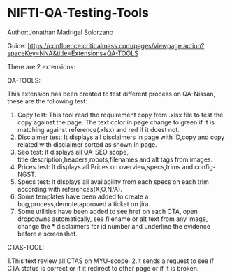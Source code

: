 # NIFTI-QA-Testing-Tools

Author:Jonathan Madrigal Solorzano

Guide: https://confluence.criticalmass.com/pages/viewpage.action?spaceKey=NNA&title=Extensions+QA-TOOLS 

There are 2 extensions:

QA-TOOLS:

This extension has been created to test different process on QA-Nissan, these are the following test:
1. Copy test: This tool read the requirement copy from .xlsx file to test the copy against the page. The text color in page change to green if it is matching against reference(.xlsx) and red if it doest not.
2. Disclaimer test: It displays all disclaimers in page with ID,copy and copy related with disclaimer sorted as shown in page.
3. Seo test: It displays all QA-SEO scope, title,description,headers,robots,filenames and alt tags from images.
4. Prices test: It displays all Prices on overview,specs,trims and config-NGST.
5. Specs test: It displays all availability from each specs on each trim according with references(X,O,N/A).
6. Some templates have been added to create a bug,process,demote,approved a ticket on jira.
7.  Some utilities have been added to see href on each CTA, open dropdowns automatically, see filename or alt text from any image, change the * disclaimers for id number and underline the evidence before a screenshot.

CTAS-TOOL:

1.This text review all CTAS on MYU-scope.
2.It sends a request to see if CTA status is correct or if it redirect to other page or if it is broken.


